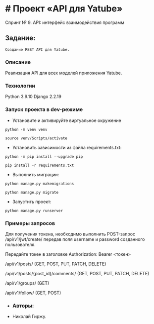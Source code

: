 ﻿# # Проект «API для Yatube»
Спринт № 9. API: интерфейс взаимодействия программ
## Задание:
```
Создание REST API для Yatube.
```
### Описание
Реализация API для всех моделей приложения Yatube.
### Технологии
Python 3.9.10
Django 2.2.19
### Запуск проекта в dev-режиме
- Установите и активируйте виртуальное окружение
```
python -m venv venv
```
```
source venv/Scripts/activate
```
 
- Установить зависимости из файла requirements.txt:
```
python -m pip install --upgrade pip
```
```
pip install -r requirements.txt
```
- Выполнить миграции:
```
python manage.py makemigrations
```
```
python manage.py migrate
```
- Запустить проект:
```
python manage.py runserver
```

### Примеры запросов

Для получения токена, необходимо выполнить POST-запрос /api/v1/jwt/create/ передав поля username и password созданного пользователя.

Передайте токен в заголовке Authorization: Bearer <токен>

/api/v1/posts/ (GET, POST, PUT, PATCH, DELETE)

/api/v1/posts/{post_id}/comments/ (GET, POST, PUT, PATCH, DELETE)

/api/v1/groups/ (GET)

/api/v1/follow/ (GET, POST)

- ### Авторы:
- Николай Гиржу.
